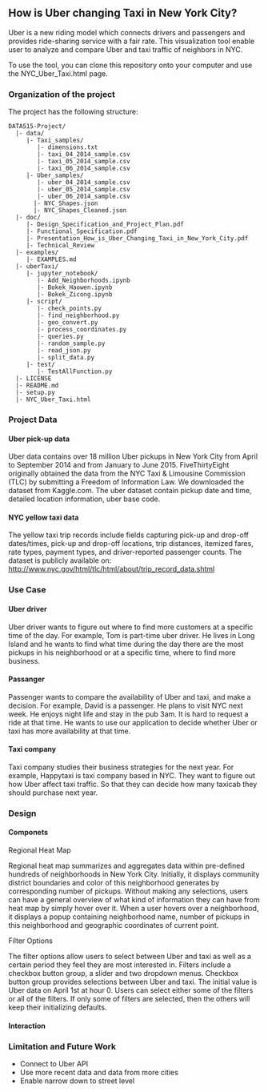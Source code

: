 ## How is Uber changing Taxi in New York City?

Uber is a new riding model which connects drivers and passengers and provides ride-sharing service with a fair rate. This visualization tool enable user to analyze and compare Uber and taxi traffic of neighbors in NYC. 

To use the tool, you can clone this repository onto your computer and use the NYC_Uber_Taxi.html page.


### Organization of the  project

The project has the following structure:

    DATA515-Project/
      |- data/
         |- Taxi_samples/
            |- dimensions.txt
            |- taxi_04_2014_sample.csv
            |- taxi_05_2014_sample.csv
            |- taxi_06_2014_sample.csv
         |- Uber_samples/
            |- uber_04_2014_sample.csv
            |- uber_05_2014_sample.csv
            |- uber_06_2014_sample.csv
     	   |- NYC_Shapes.json
     	   |- NYC_Shapes_Cleaned.json     	 
      |- doc/
         |- Design_Specification_and_Project_Plan.pdf
         |- Functional_Specification.pdf
         |- Presentation_How_is_Uber_Changing_Taxi_in_New_York_City.pdf
         |- Technical_Review
      |- examples/
         |- EXAMPLES.md
      |- uberTaxi/
         |- jupyter_notebook/
            |- Add_Neighborhoods.ipynb
            |- Bokek_Haowen.ipynb
            |- Bokek_Zicong.ipynb
         |- script/
            |- check_points.py
            |- find_neighborhood.py
            |- geo_convert.py
            |- process_coordinates.py
            |- queries.py
            |- random_sample.py
            |- read_json.py
            |- split_data.py
         |- test/
            |- TestAllFunction.py
      |- LICENSE
      |- README.md
      |- setup.py
      |- NYC_Uber_Taxi.html
      

### Project Data

#### Uber pick-up data

Uber data contains over 18 million Uber pickups in New York City from April to September 2014 and from January to June 2015. FiveThirtyEight originally obtained the data from the NYC Taxi & Limousine Commission (TLC) by submitting a Freedom of Information Law. We downloaded the dataset from Kaggle.com. The uber dataset contain pickup date and time, detailed location information, uber base code. 

#### NYC yellow taxi data

The yellow taxi trip records include fields capturing pick-up and drop-off dates/times, pick-up and drop-off locations, trip distances, itemized fares, rate types, payment types, and driver-reported passenger counts. The dataset is publicly available on: http://www.nyc.gov/html/tlc/html/about/trip_record_data.shtml



### Use Case 

#### Uber driver

Uber driver wants to figure out where to find more customers at a specific time of the day. For example, Tom is part-time uber driver. He lives in Long Island and he wants to find what time during the day there are the most pickups in his neighborhood or at a specific time, where to find more business.

#### Passanger

Passenger wants to compare the availability of Uber and taxi, and make a decision. For example, David is a passenger. He plans to visit NYC next week. He enjoys night life and stay in the pub 3am. It is hard to request a ride at that time. He wants to use our application to decide whether Uber or taxi has more availability at that time.

#### Taxi company 

Taxi company studies their business strategies for the next year. For example, Happytaxi is taxi company based in NYC. They want to figure out how Uber affect taxi traffic. So that they can decide how many taxicab they should purchase next year.



### Design
#### Componets

Regional Heat Map

Regional heat map summarizes and aggregates data within pre-defined hundreds of neighborhoods in New York City. Initially, it displays community district boundaries and color of this neighborhood generates by corresponding number of pickups. Without making any selections, users can have a general overview of what kind of information they can have from heat map by simply hover over it. When a user hovers over a neighborhood, it displays a popup containing neighborhood name, number of pickups in this neighborhood and geographic coordinates of current point. 

Filter Options

The filter options allow users to select between Uber and taxi as well as a certain period they feel they are most interested in. Filters include a checkbox button group, a slider and two dropdown menus. Checkbox button group provides selections between Uber and taxi. The initial value is Uber data on April 1st at hour 0. Users can select either some of the filters or all of the filters. If only some of filters are selected, then the others will keep their initializing defaults.

#### Interaction


### Limitation and Future Work
* Connect to Uber API
* Use more recent data and data from more cities
* Enable narrow down to street level


